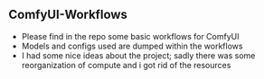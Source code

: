 ## ComfyUI-Workflows
* Please find in the repo some basic workflows for ComfyUI
* Models and configs used are dumped within the workflows
* I had some nice ideas about the project; sadly there was some reorganization of compute and i got rid of the resources 

